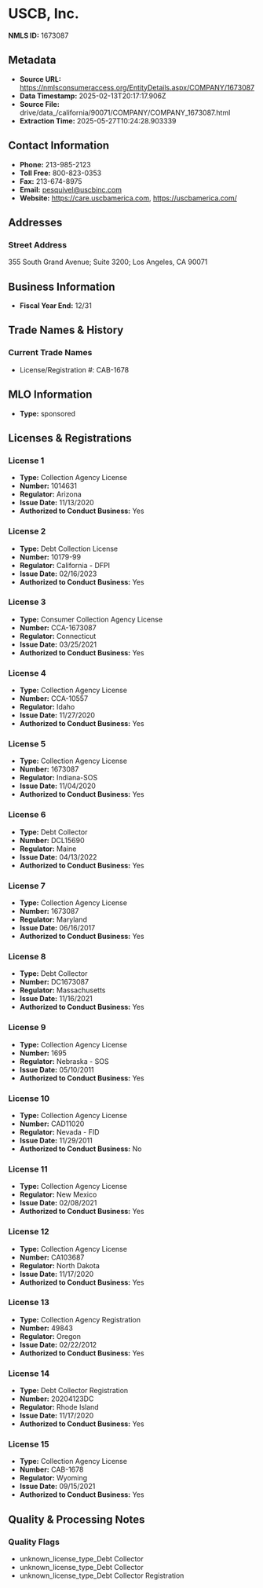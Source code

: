 # USCB, Inc.

**NMLS ID:** 1673087

## Metadata
- **Source URL:** https://nmlsconsumeraccess.org/EntityDetails.aspx/COMPANY/1673087
- **Data Timestamp:** 2025-02-13T20:17:17.906Z
- **Source File:** drive/data_/california/90071/COMPANY/COMPANY_1673087.html
- **Extraction Time:** 2025-05-27T10:24:28.903339

## Contact Information
- **Phone:** 213-985-2123
- **Toll Free:** 800-823-0353
- **Fax:** 213-674-8975
- **Email:** pesquivel@uscbinc.com
- **Website:** https://care.uscbamerica.com, https://uscbamerica.com/

## Addresses
### Street Address
355 South Grand Avenue; Suite 3200; Los Angeles, CA 90071

## Business Information
- **Fiscal Year End:** 12/31

## Trade Names & History
### Current Trade Names
- License/Registration #: CAB-1678

## MLO Information
- **Type:** sponsored

## Licenses & Registrations

### License 1
- **Type:** Collection Agency License
- **Number:** 1014631
- **Regulator:** Arizona
- **Issue Date:** 11/13/2020
- **Authorized to Conduct Business:** Yes

### License 2
- **Type:** Debt Collection License
- **Number:** 10179-99
- **Regulator:** California - DFPI
- **Issue Date:** 02/16/2023
- **Authorized to Conduct Business:** Yes

### License 3
- **Type:** Consumer Collection Agency License
- **Number:** CCA-1673087
- **Regulator:** Connecticut
- **Issue Date:** 03/25/2021
- **Authorized to Conduct Business:** Yes

### License 4
- **Type:** Collection Agency License
- **Number:** CCA-10557
- **Regulator:** Idaho
- **Issue Date:** 11/27/2020
- **Authorized to Conduct Business:** Yes

### License 5
- **Type:** Collection Agency License
- **Number:** 1673087
- **Regulator:** Indiana-SOS
- **Issue Date:** 11/04/2020
- **Authorized to Conduct Business:** Yes

### License 6
- **Type:** Debt Collector
- **Number:** DCL15690
- **Regulator:** Maine
- **Issue Date:** 04/13/2022
- **Authorized to Conduct Business:** Yes

### License 7
- **Type:** Collection Agency License
- **Number:** 1673087
- **Regulator:** Maryland
- **Issue Date:** 06/16/2017
- **Authorized to Conduct Business:** Yes

### License 8
- **Type:** Debt Collector
- **Number:** DC1673087
- **Regulator:** Massachusetts
- **Issue Date:** 11/16/2021
- **Authorized to Conduct Business:** Yes

### License 9
- **Type:** Collection Agency License
- **Number:** 1695
- **Regulator:** Nebraska - SOS
- **Issue Date:** 05/10/2011
- **Authorized to Conduct Business:** Yes

### License 10
- **Type:** Collection Agency License
- **Number:** CAD11020
- **Regulator:** Nevada - FID
- **Issue Date:** 11/29/2011
- **Authorized to Conduct Business:** No

### License 11
- **Type:** Collection Agency License
- **Regulator:** New Mexico
- **Issue Date:** 02/08/2021
- **Authorized to Conduct Business:** Yes

### License 12
- **Type:** Collection Agency License
- **Number:** CA103687
- **Regulator:** North Dakota
- **Issue Date:** 11/17/2020
- **Authorized to Conduct Business:** Yes

### License 13
- **Type:** Collection Agency Registration
- **Number:** 49843
- **Regulator:** Oregon
- **Issue Date:** 02/22/2012
- **Authorized to Conduct Business:** Yes

### License 14
- **Type:** Debt Collector Registration
- **Number:** 20204123DC
- **Regulator:** Rhode Island
- **Issue Date:** 11/17/2020
- **Authorized to Conduct Business:** Yes

### License 15
- **Type:** Collection Agency License
- **Number:** CAB-1678
- **Regulator:** Wyoming
- **Issue Date:** 09/15/2021
- **Authorized to Conduct Business:** Yes

## Quality & Processing Notes
### Quality Flags
- unknown_license_type_Debt Collector
- unknown_license_type_Debt Collector
- unknown_license_type_Debt Collector Registration
